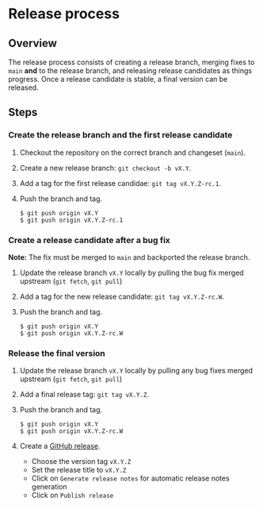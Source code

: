 # Release process

## Overview

The release process consists of creating a release branch, merging fixes to `main` **and** to the release branch, and releasing release candidates as things progress. Once a release candidate is stable, a final version can be released.

## Steps

### Create the release branch and the first release candidate

1. Checkout the repository on the correct branch and changeset (`main`).
2. Create a new release branch: `git checkout -b vX.Y`.
3. Add a tag for the first release candidae: `git tag vX.Y.Z-rc.1`.
4. Push the branch and tag.

   ```console
   $ git push origin vX.Y
   $ git push origin vX.Y.Z-rc.1
   ```

### Create a release candidate after a bug fix

**Note:** The fix must be merged to `main` and backported the release branch.

1. Update the release branch `vX.Y` locally by pulling the bug fix merged upstream (`git fetch`, `git pull`)
2. Add a tag for the new release candidate: `git tag vX.Y.Z-rc.W`.
3. Push the branch and tag.

   ```console
   $ git push origin vX.Y
   $ git push origin vX.Y.Z-rc.W
   ```

### Release the final version

1. Update the release branch `vX.Y` locally by pulling any bug fixes merged upstream (`git fetch`, `git pull`)
2. Add a final release tag: `git tag vX.Y.Z`.
3. Push the branch and tag.

   ```console
   $ git push origin vX.Y
   $ git push origin vX.Y.Z-rc.W
   ```

4. Create a [GitHub release](https://github.com/DataDog/orchestrion/releases/new). 
    - Choose the version tag `vX.Y.Z`
    - Set the release title to `vX.Y.Z`
    - Click on `Generate release notes` for automatic release notes generation
    - Click on `Publish release`
